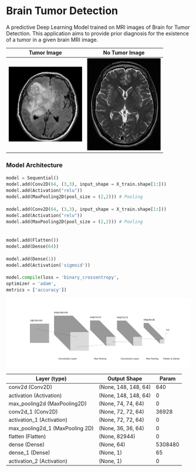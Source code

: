 # Brain Tumor Detection

A predictive Deep Learning Model trained on MRI images of Brain for Tumor Detection.
This application aims to provide prior diagnosis for the existence of a tumor
in a given brain MRI image.

| Tumor Image                                    | No Tumor Image                                |
| ---------------------------------------------- | --------------------------------------------- |
| <img src="./Data/yes/Y2.jpg" width=200 alt=""> | <img src="./Data/no/N3.jpg" width=200 alt=""> |

### Model Architecture

```py
model = Sequential()
model.add(Conv2D(64, (3,3), input_shape = X_train.shape[1:]))
model.add(Activation("relu"))
model.add(MaxPooling2D(pool_size = (2,2))) # Pooling

model.add(Conv2D(64, (3,3), input_shape = X_train.shape[1:]))
model.add(Activation("relu"))
model.add(MaxPooling2D(pool_size = (2,2))) # Pooling


model.add(Flatten())
model.add(Dense(64))

model.add(Dense(1))
model.add(Activation('sigmoid'))

model.compile(loss = 'binary_crossentropy',
optimizer = 'adam',
metrics = ['accuracy'])
```

<img src="./nn.png" alt="">

| Layer (type)                    | Output Shape         | Param   |
| ------------------------------- | -------------------- | ------- |
| conv2d (Conv2D)                 | (None, 148, 148, 64) | 640     |
| activation (Activation)         | (None, 148, 148, 64) | 0       |
| max_pooling2d (MaxPooling2D)    | (None, 74, 74, 64)   | 0       |
| conv2d_1 (Conv2D)               | (None, 72, 72, 64)   | 36928   |
| activation_1 (Activation)       | (None, 72, 72, 64)   | 0       |
| max_pooling2d_1 (MaxPooling 2D) | (None, 36, 36, 64)   | 0       |
| flatten (Flatten)               | (None, 82944)        | 0       |
| dense (Dense)                   | (None, 64)           | 5308480 |
| dense_1 (Dense)                 | (None, 1)            | 65      |
| activation_2 (Activation)       | (None, 1)            | 0       |
